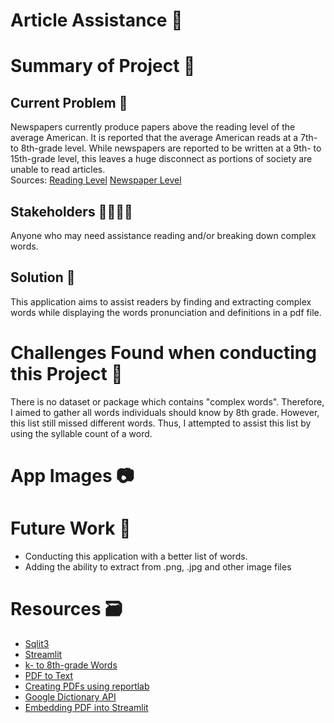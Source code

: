 # Article Assistance 📑

# Summary of Project 📖
## Current Problem 🥲

Newspapers currently produce papers above the reading level of the average American. It is reported that the average American reads at a 7th- to 8th-grade level. While newspapers are reported to be written at a 9th- to 15th-grade level, this leaves a huge disconnect as portions of society are unable to read articles. <br> Sources: [Reading Level](https://www.wyliecomm.com/2020/11/whats-the-latest-u-s-literacy-rate/#:~:text=The%20average%20American%20reads%20at%20the%207th%2D%20to%208th%2Dgrade,for%20Disease%20Control%20and%20Prevention) [Newspaper Level](http://www.impact-information.com/impactinfo/newsletter/plwork15.htm)

## Stakeholders  👨‍👩‍👧‍👦

Anyone who may need assistance reading and/or breaking down complex words.

## Solution 🥳

This application aims to assist readers by finding and extracting complex words while displaying the words pronunciation and definitions in a pdf file.

# Challenges Found when conducting this Project 🥲

There is no dataset or package which contains "complex words". Therefore, I aimed to gather all words individuals should know by 8th grade. However, this list still missed different words. Thus, I attempted to assist this list by using the syllable count of a word.

# App Images 📷


# Future Work 🔮

* Conducting this application with a better list of words.
* Adding the ability to extract from .png, .jpg and other image files

# Resources 🗃️
* [Sqlit3](https://www.sqlite.org/index.html)
* [Streamlit](https://streamlit.io/)
* [k- to 8th-grade Words](https://www.spelling-words-well.com/free-preschool-games.html)
* [PDF to Text](https://pypi.org/project/slate3k/)
* [Creating PDFs using reportlab](http://theautomatic.net/2021/03/25/how-to-create-pdf-files-with-python/)
* [Google Dictionary API](https://dictionaryapi.dev/)
* [Embedding PDF into Streamlit](https://blog.jcharistech.com/2020/11/30/how-to-embed-pdf-in-streamlit-apps/)